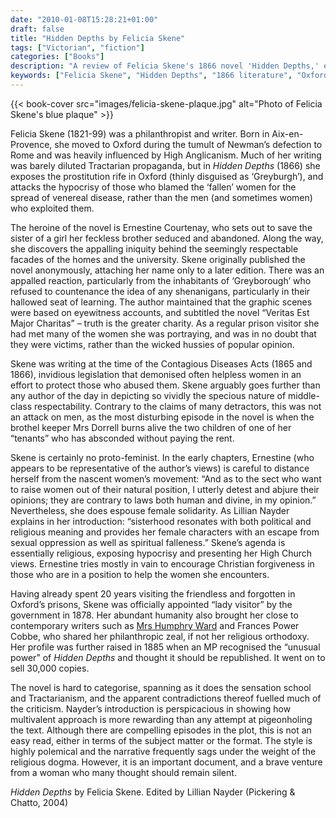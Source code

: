 ```yaml
---
date: "2010-01-08T15:28:21+01:00"
draft: false
title: "Hidden Depths by Felicia Skene"
tags: ["Victorian", "fiction"]
categories: ["Books"]
description: "A review of Felicia Skene's 1866 novel 'Hidden Depths,' exposing prostitution in Oxford and attacking the hypocrisy surrounding fallen women. Discover this brave Tractarian novel that challenged Victorian attitudes during the Contagious Diseases Acts era."
keywords: ["Felicia Skene", "Hidden Depths", "1866 literature", "Oxford", "fallen women", "Tractarian novel", "Contagious Diseases Acts", "Victorian hypocrisy", "High Anglicanism", "social reform"]
---
```


{{< book-cover src="images/felicia-skene-plaque.jpg" alt="Photo of Felicia Skene's blue plaque" >}}

Felicia Skene (1821-99) was a philanthropist and writer. Born in Aix-en-Provence, she moved to Oxford during the tumult of Newman’s defection to Rome and was heavily influenced by High Anglicanism. Much of her writing was barely diluted Tractarian propaganda, but in _Hidden Depths_ (1866) she exposes the prostitution rife in Oxford (thinly disguised as ‘Greyburgh’), and attacks the hypocrisy of those who blamed the ‘fallen’ women for the spread of venereal disease, rather than the men (and sometimes women) who exploited them.

The heroine of the novel is Ernestine Courtenay, who sets out to save the sister of a girl her feckless brother seduced and abandoned. Along the way, she discovers the appalling iniquity behind the seemingly respectable facades of the homes and the university. Skene originally published the novel anonymously, attaching her name only to a later edition. There was an appalled reaction, particularly from the inhabitants of ‘Greyborough’ who refused to countenance the idea of any shenanigans, particularly in their hallowed seat of learning. The author maintained that the graphic scenes were based on eyewitness accounts, and subtitled the novel “Veritas Est Major Charitas” – truth is the greater charity. As a regular prison visitor she had met many of the women she was portraying, and was in no doubt that they were victims, rather than the wicked hussies of popular opinion.

Skene was writing at the time of the Contagious Diseases Acts (1865 and 1866), invidious legislation that demonised often helpless women in an effort to protect those who abused them. Skene arguably goes further than any author of the day in depicting so vividly the specious nature of middle-class respectability. Contrary to the claims of many detractors, this was not an attack on men, as the most disturbing episode in the novel is when the brothel keeper Mrs Dorrell burns alive the two children of one of her “tenants” who has absconded without paying the rent.

Skene is certainly no proto-feminist. In the early chapters, Ernestine (who appears to be representative of the author’s views) is careful to distance herself from the nascent women’s movement: “And as to the sect who want to raise women out of their natural position, I utterly detest and abjure their opinions; they are contrary to laws both human and divine, in my opinion.”  Nevertheless, she does espouse female solidarity. As Lillian Nayder explains in her introduction: “sisterhood resonates with both political and religious meaning and provides her female characters with an escape from sexual oppression as well as spiritual falleness.” Skene’s agenda is essentially religious, exposing hypocrisy and presenting her High Church views.  Ernestine tries mostly in vain to encourage Christian forgiveness in those who are in a position to help the women she encounters.

Having already spent 20 years visiting the friendless and forgotten in Oxford’s prisons, Skene was officially appointed “lady visitor” by the government in 1878. Her abundant humanity also brought her close to contemporary writers such as [Mrs Humphry Ward](/posts/mrs-humphry-ward) and Frances Power Cobbe, who shared her philanthropic zeal, if not her religious orthodoxy. Her profile was further raised in 1885 when an MP recognised the “unusual power” of _Hidden Depths_ and thought it should be republished. It went on to sell 30,000 copies.

The novel is hard to categorise, spanning as it does the sensation school and Tractarianism, and the apparent contradictions thereof fuelled much of the criticism. Nayder’s introduction is perspicacious in showing how multivalent approach is more rewarding than any attempt at pigeonholing the text.  Although there are compelling episodes in the plot, this is not an easy read, either in terms of the subject matter or the format. The style is highly polemical and the narrative frequently sags under the weight of the religious dogma. However, it is an important document, and a brave venture from a woman who many thought should remain silent.

_Hidden Depths_ by Felicia Skene. Edited by Lillian Nayder (Pickering & Chatto, 2004)
